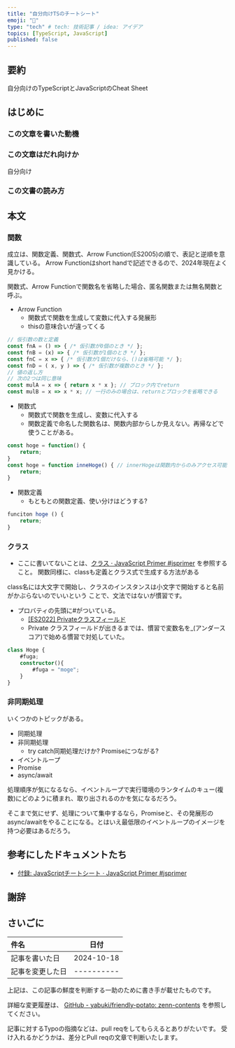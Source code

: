 ```yaml
---
title: "自分向けTSのチートシート"
emoji: "🦔"
type: "tech" # tech: 技術記事 / idea: アイデア
topics: [TypeScript, JavaScript]
published: false
---
```

## 要約

自分向けのTypeScriptとJavaScriptのCheat Sheet

## はじめに


### この文章を書いた動機


### この文章はだれ向けか

自分向け

### この文書の読み方

## 本文

### 関数

成立は、関数定義、関数式、Arrow Function(ES2005)の順で、表記と逆順を意識している。
Arrow Functionはshort handで記述できるので、2024年現在よく見かける。

関数式、Arrow Functionで関数名を省略した場合、匿名関数または無名関数と呼ぶ。

- Arrow Function
    - 関数式で関数を生成して変数に代入する発展形
    - thisの意味合いが違ってくる

```Typescript
// 仮引数の数と定義
const fnA = () => { /* 仮引数が0個のとき */ };
const fnB = (x) => { /* 仮引数が1個のとき */ };
const fnC = x => { /* 仮引数が1個だけなら、()は省略可能 */ };
const fnD = ( x, y ) => { /* 仮引数が複数のとき */ };
// 値の返し方
// 次の2つは同じ意味
const mulA = x => { return x * x }; // ブロック内でreturn
const mulB = x => x * x; // 一行のみの場合は、returnとブロックを省略できる
```
- 関数式
    - 関数式で関数を生成し、変数に代入する
    - 関数定義で命名した関数名は、関数内部からしか見えない。再帰などで使うことがある。

```TypeScript
const hoge = function() {
    return;
}
const hoge = function inneHoge() { // innerHogeは関数内からのみアクセス可能
    return;
}
```

- 関数定義
    - もともとの関数定義、使い分けはどうする?

```TypeScript
funciton hoge () {
    return;
}
```

### クラス

- ここに書いてないことは、[クラス · JavaScript Primer #jsprimer](https://jsprimer.net/basic/class/) を参照すること。
関数同様に、classも定義とクラス式で生成する方法がある

class名には大文字で開始し、クラスのインスタンスは小文字で開始すると名前がかぶらないのでいいという
ことで、文法ではないが慣習です。

- プロバティの先頭に#がついている。
    - [\[ES2022\] Privateクラスフィールド](https://jsprimer.net/basic/class/#private-class-fields)
    - Private クラスフィールドが出きるまでは、慣習で変数名を\_(アンダースコア)で始める慣習で対処していた。

```TypeScript
class Hoge {
    #fuga;
    constructor(){
        #fuga = "moge";
    }
}
```

### 非同期処理

いくつかのトピックがある。
- 同期処理
- 非同期処理
    - try catch同期処理だけか? Promiseにつながる?
- イベントループ
- Promise
- async/await

処理順序が気になるなら、イベントループで実行環境のランタイムのキュー(複数)にどのように積まれ、取り出されるのかを気になるだろう。

そこまで気にせず、処理について集中するなら，Promiseと、その発展形のasync/awaitをやることになる。とはいえ最低限のイベントループのイメージを持つ必要はあるだろう。

## 参考にしたドキュメントたち

- [付録: JavaScriptチートシート · JavaScript Primer #jsprimer](https://jsprimer.net/cheatsheet/#cheat-sheet)


## 謝辞


## さいごに

|     件名       |   日付   |
|:----           |:----:|
|記事を書いた日  |2024-10-18|
|記事を変更した日|----------|

上記は、この記事の鮮度を判断する一助のために書き手が載せたものです。

詳細な変更履歴は、
[GitHub - yabuki/friendly-potato: zenn-contents](https://github.com/yabuki/friendly-potato)
を参照してください。

記事に対するTypoの指摘などは、pull reqをしてもらえるとありがたいです。
受け入れるかどうかは、差分とPull reqの文章で判断いたします。

<!-- 文章の目的は何か -->
<!-- 読み手に何の情報を伝えるのか -->
<!-- 読んだひとにどういう行動をしてもらいたいのか -->
<!-- だれに向けての文章か -->
<!-- この文章の肝はどこか -->
